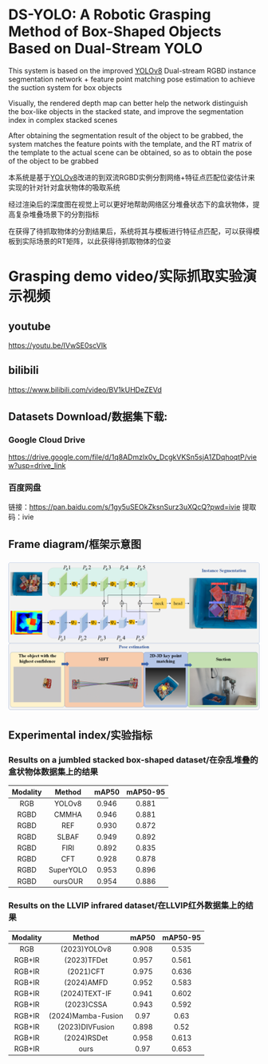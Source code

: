 # DS-YOLO: A Robotic Grasping Method of Box-Shaped Objects Based on Dual-Stream YOLO
This system is based on the improved [YOLOv8](https://github.com/ultralytics/ultralytics?tab=readme-ov-file) Dual-stream RGBD instance segmentation network + feature point matching pose estimation to achieve the suction system for box objects

Visually, the rendered depth map can better help the network distinguish the box-like objects in the stacked state, and improve the segmentation index in complex stacked scenes

After obtaining the segmentation result of the object to be grabbed, the system matches the feature points with the template, and the RT matrix of the template to the actual scene can be obtained, so as to obtain the pose of the object to be grabbed

本系统是基于[YOLOv8](https://github.com/ultralytics/ultralytics?tab=readme-ov-file)改进的到双流RGBD实例分割网络+特征点匹配位姿估计来实现的针对针对盒状物体的吸取系统

经过渲染后的深度图在视觉上可以更好地帮助网络区分堆叠状态下的盒状物体，提高复杂堆叠场景下的分割指标

在获得了待抓取物体的分割结果后，系统将其与模板进行特征点匹配，可以获得模板到实际场景的RT矩阵，以此获得待抓取物体的位姿
# Grasping demo video/实际抓取实验演示视频
## youtube
https://youtu.be/IVwSE0scVIk
## bilibili
https://www.bilibili.com/video/BV1kUHDeZEVd

## Datasets Download/数据集下载:
### Google Cloud Drive
https://drive.google.com/file/d/1q8ADmzlx0v_DcgkVKSn5sjA1ZDqhoqtP/view?usp=drive_link

### 百度网盘
链接：https://pan.baidu.com/s/1gy5uSEOkZksnSurz3uXQcQ?pwd=ivie 
提取码：ivie 

## Frame diagram/框架示意图
### ![系统结构图](/sys.png)

## Experimental index/实验指标
### Results on a jumbled stacked box-shaped dataset/在杂乱堆叠的盒状物体数据集上的结果
| **Modality** | **Method** | **mAP50** | **mAP50-95** |
|:------------:|:----------:|:---------:|:-------------:|
| RGB          | YOLOv8     | 0.946     | 0.881         |
| RGBD         | CMMHA      | 0.946     | 0.881         |
| RGBD         | REF        | 0.930     | 0.872         |
| RGBD         | SLBAF      | 0.949     | 0.892         |
| RGBD         | FIRI       | 0.892     | 0.835         |
| RGBD         | CFT        | 0.928     | 0.878         |
| RGBD         | SuperYOLO  | 0.953     | 0.896         |
| RGBD         | oursOUR    | 0.954     | 0.886         |

### Results on the LLVIP infrared dataset/在LLVIP红外数据集上的结果
| **Modality** | **Method**               | **mAP50** | **mAP50-95** |
|:------------:|:------------------------:|:---------:|:------------:|
| RGB          | (2023)YOLOv8         | 0.908     | 0.535        |
| RGB+IR       | (2023)TFDet         | 0.957     | 0.561        |
| RGB+IR       | (2021)CFT            | 0.975     | 0.636        |
| RGB+IR       | (2024)AMFD           | 0.952     | 0.583        |
| RGB+IR       | (2024)TEXT-IF        | 0.941     | 0.602        |
| RGB+IR       | (2023)CSSA          | 0.943     | 0.592        |
| RGB+IR       | (2024)Mamba-Fusion   | 0.97      | 0.63         |
| RGB+IR       | (2023)DIVFusion      | 0.898     | 0.52         |
| RGB+IR       | (2024)RSDet          | 0.958     | 0.613        |
| RGB+IR       | ours                     | 0.97      | 0.653        |

